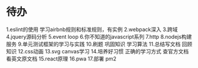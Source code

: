 # 待办

1.eslint的使用  学习airbnb规则和标准规则，有实例
2.webpack深入
3.跨域
4.jquery源码分析
5.event loop
6.你不知道的javascript系列
7.http
8.nodejs构建服务
9.单元测试框架的学习与实践
10.刷题 巩固知识 学习算法
11.总结写文档 回顾知识
12.css动画
13.svg canvas学习
14.培养好习惯 正确的学习方式 查官方文档 看英文原文档
15.react原理
16.pwa
17.部署 pm2